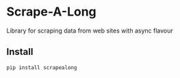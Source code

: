 # Scrape-A-Long

Library for scraping data from web sites with async flavour

## Install

```sh
pip install scrapealong
```
